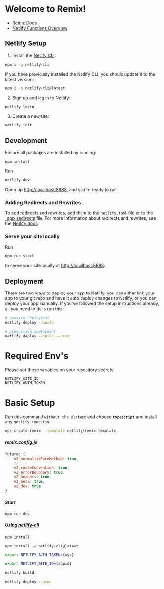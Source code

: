 # Welcome to Remix!

- [Remix Docs](https://remix.run/docs)
- [Netlify Functions Overview](https://docs.netlify.com/functions/overview)

## Netlify Setup

1. Install the [Netlify CLI](https://docs.netlify.com/cli/get-started/):

```sh
npm i -g netlify-cli
```

If you have previously installed the Netlify CLI, you should update it to the latest version:

```sh
npm i -g netlify-cli@latest
```

2. Sign up and log in to Netlify:

```sh
netlify login
```

3. Create a new site:

```sh
netlify init
```

## Development

Ensure all packages are installed by running:

```sh
npm install
```

Run

```sh
netlify dev
```

Open up [http://localhost:8888](http://localhost:8888), and you're ready to go!

### Adding Redirects and Rewrites

To add redirects and rewrites, add them to the `netlify.toml` file or to the [\_app_redirects](_app_redirects) file. For more information about redirects and rewrites, see the [Netlify docs](https://docs.netlify.com/routing/redirects/).

### Serve your site locally

Run

```sh
npm run start
```

to serve your site locally at [http://localhost:8888](http://localhost:8888).

## Deployment

There are two ways to deploy your app to Netlify, you can either link your app to your git repo and have it auto deploy changes to Netlify, or you can deploy your app manually. If you've followed the setup instructions already, all you need to do is run this:

```sh
# preview deployment
netlify deploy --build

# production deployment
netlify deploy --build --prod
```

# Required Env's

Please set these variables on your repository secrets.

```bash
NETLIFY_SITE_ID
NETLIFY_AUTH_TOKEN
```

# Basic Setup

Run this command `without the @latest` and choose **`typescript`** and install any `Netlify Function`

```bash
npx create-remix --template netlify/remix-template
```

##### remix.config.js

```js
future: {
    v2_normalizeFormMethod: true,
    // ...
    v2_routeConvention: true,
    v2_errorBoundary: true,
    v2_headers: true,
    v2_meta: true,
    v2_dev: true
}
```

##### Start

```bash
npm run dev
```

##### Using [netlify-cli](https://cli.netlify.com/commands/link/)

```bash
npm install

npm install -g netlify-cli@latest

export NETLIFY_AUTH_TOKEN={xyz}

export NETLIFY_SITE_ID={appid}

netlify build

netlify deploy --prod
```
